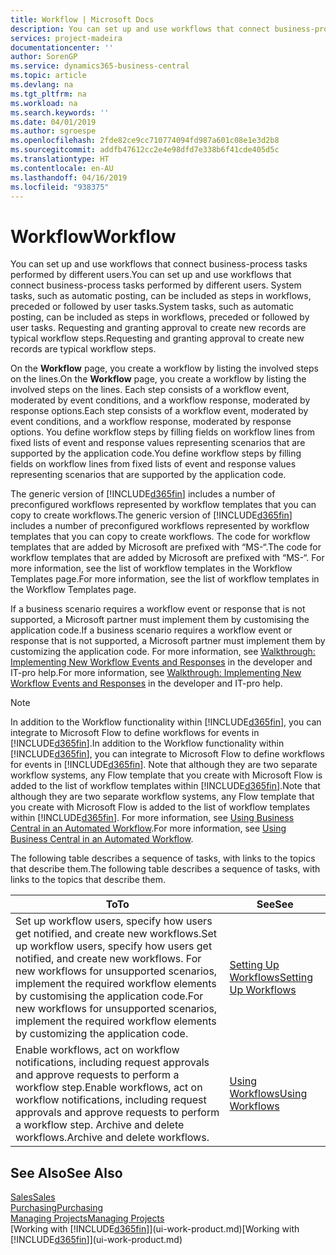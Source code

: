 ```yaml
---
title: Workflow | Microsoft Docs
description: You can set up and use workflows that connect business-process tasks performed by different users. System tasks, such as automatic posting, can be included as steps in workflows, preceded or followed by user tasks. Requesting and granting approval to create new records are typical workflow steps.
services: project-madeira
documentationcenter: ''
author: SorenGP
ms.service: dynamics365-business-central
ms.topic: article
ms.devlang: na
ms.tgt_pltfrm: na
ms.workload: na
ms.search.keywords: ''
ms.date: 04/01/2019
ms.author: sgroespe
ms.openlocfilehash: 2fde82ce9cc710774094fd987a601c08e1e3d2b8
ms.sourcegitcommit: addfb47612cc2e4e98dfd7e338b6f41cde405d5c
ms.translationtype: HT
ms.contentlocale: en-AU
ms.lasthandoff: 04/16/2019
ms.locfileid: "938375"
---
```

# <a name="workflow"></a><span data-ttu-id="1a7b1-105">Workflow</span><span class="sxs-lookup"><span data-stu-id="1a7b1-105">Workflow</span></span>
<span data-ttu-id="1a7b1-106">You can set up and use workflows that connect business-process tasks performed by different users.</span><span class="sxs-lookup"><span data-stu-id="1a7b1-106">You can set up and use workflows that connect business-process tasks performed by different users.</span></span> <span data-ttu-id="1a7b1-107">System tasks, such as automatic posting, can be included as steps in workflows, preceded or followed by user tasks.</span><span class="sxs-lookup"><span data-stu-id="1a7b1-107">System tasks, such as automatic posting, can be included as steps in workflows, preceded or followed by user tasks.</span></span> <span data-ttu-id="1a7b1-108">Requesting and granting approval to create new records are typical workflow steps.</span><span class="sxs-lookup"><span data-stu-id="1a7b1-108">Requesting and granting approval to create new records are typical workflow steps.</span></span>  

 <span data-ttu-id="1a7b1-109">On the **Workflow** page, you create a workflow by listing the involved steps on the lines.</span><span class="sxs-lookup"><span data-stu-id="1a7b1-109">On the **Workflow** page, you create a workflow by listing the involved steps on the lines.</span></span> <span data-ttu-id="1a7b1-110">Each step consists of a workflow event, moderated by event conditions, and a workflow response, moderated by response options.</span><span class="sxs-lookup"><span data-stu-id="1a7b1-110">Each step consists of a workflow event, moderated by event conditions, and a workflow response, moderated by response options.</span></span> <span data-ttu-id="1a7b1-111">You define workflow steps by filling fields on workflow lines from fixed lists of event and response values representing scenarios that are supported by the application code.</span><span class="sxs-lookup"><span data-stu-id="1a7b1-111">You define workflow steps by filling fields on workflow lines from fixed lists of event and response values representing scenarios that are supported by the application code.</span></span>  

 <span data-ttu-id="1a7b1-112">The generic version of [!INCLUDE[d365fin](includes/d365fin_md.md)] includes a number of preconfigured workflows represented by workflow templates that you can copy to create workflows.</span><span class="sxs-lookup"><span data-stu-id="1a7b1-112">The generic version of [!INCLUDE[d365fin](includes/d365fin_md.md)] includes a number of preconfigured workflows represented by workflow templates that you can copy to create workflows.</span></span> <span data-ttu-id="1a7b1-113">The code for workflow templates that are added by Microsoft are prefixed with “MS-“.</span><span class="sxs-lookup"><span data-stu-id="1a7b1-113">The code for workflow templates that are added by Microsoft are prefixed with “MS-“.</span></span> <span data-ttu-id="1a7b1-114">For more information, see the list of workflow templates in the Workflow Templates page.</span><span class="sxs-lookup"><span data-stu-id="1a7b1-114">For more information, see the list of workflow templates in the Workflow Templates page.</span></span>  

 <span data-ttu-id="1a7b1-115">If a business scenario requires a workflow event or response that is not supported, a Microsoft partner must implement them by customising the application code.</span><span class="sxs-lookup"><span data-stu-id="1a7b1-115">If a business scenario requires a workflow event or response that is not supported, a Microsoft partner must implement them by customizing the application code.</span></span> <span data-ttu-id="1a7b1-116">For more information, see [Walkthrough: Implementing New Workflow Events and Responses](/dynamics-nav/Walkthrough--Implementing-New-Workflow-Events-and-Responses) in the developer and IT-pro help.</span><span class="sxs-lookup"><span data-stu-id="1a7b1-116">For more information, see [Walkthrough: Implementing New Workflow Events and Responses](/dynamics-nav/Walkthrough--Implementing-New-Workflow-Events-and-Responses) in the developer and IT-pro help.</span></span>

 > [!NOTE]
 > <span data-ttu-id="1a7b1-117">In addition to the Workflow functionality within [!INCLUDE[d365fin](includes/d365fin_md.md)], you can integrate to Microsoft Flow to define workflows for events in [!INCLUDE[d365fin](includes/d365fin_md.md)].</span><span class="sxs-lookup"><span data-stu-id="1a7b1-117">In addition to the Workflow functionality within [!INCLUDE[d365fin](includes/d365fin_md.md)], you can integrate to Microsoft Flow to define workflows for events in [!INCLUDE[d365fin](includes/d365fin_md.md)].</span></span> <span data-ttu-id="1a7b1-118">Note that although they are two separate workflow systems, any Flow template that you create with Microsoft Flow is added to the list of workflow templates within [!INCLUDE[d365fin](includes/d365fin_md.md)].</span><span class="sxs-lookup"><span data-stu-id="1a7b1-118">Note that although they are two separate workflow systems, any Flow template that you create with Microsoft Flow is added to the list of workflow templates within [!INCLUDE[d365fin](includes/d365fin_md.md)].</span></span> <span data-ttu-id="1a7b1-119">For more information, see [Using Business Central in an Automated Workflow](across-how-use-financials-data-source-flow.md).</span><span class="sxs-lookup"><span data-stu-id="1a7b1-119">For more information, see [Using Business Central in an Automated Workflow](across-how-use-financials-data-source-flow.md).</span></span>  

 <span data-ttu-id="1a7b1-120">The following table describes a sequence of tasks, with links to the topics that describe them.</span><span class="sxs-lookup"><span data-stu-id="1a7b1-120">The following table describes a sequence of tasks, with links to the topics that describe them.</span></span>  

|<span data-ttu-id="1a7b1-121">**To**</span><span class="sxs-lookup"><span data-stu-id="1a7b1-121">**To**</span></span>|<span data-ttu-id="1a7b1-122">**See**</span><span class="sxs-lookup"><span data-stu-id="1a7b1-122">**See**</span></span>|  
|------------|-------------|  
|<span data-ttu-id="1a7b1-123">Set up workflow users, specify how users get notified, and create new workflows.</span><span class="sxs-lookup"><span data-stu-id="1a7b1-123">Set up workflow users, specify how users get notified, and create new workflows.</span></span> <span data-ttu-id="1a7b1-124">For new workflows for unsupported scenarios, implement the required workflow elements by customising the application code.</span><span class="sxs-lookup"><span data-stu-id="1a7b1-124">For new workflows for unsupported scenarios, implement the required workflow elements by customizing the application code.</span></span>|[<span data-ttu-id="1a7b1-125">Setting Up Workflows</span><span class="sxs-lookup"><span data-stu-id="1a7b1-125">Setting Up Workflows</span></span>](across-set-up-workflows.md)|  
|<span data-ttu-id="1a7b1-126">Enable workflows, act on workflow notifications, including request approvals and approve requests to perform a workflow step.</span><span class="sxs-lookup"><span data-stu-id="1a7b1-126">Enable workflows, act on workflow notifications, including request approvals and approve requests to perform a workflow step.</span></span> <span data-ttu-id="1a7b1-127">Archive and delete workflows.</span><span class="sxs-lookup"><span data-stu-id="1a7b1-127">Archive and delete workflows.</span></span>|[<span data-ttu-id="1a7b1-128">Using Workflows</span><span class="sxs-lookup"><span data-stu-id="1a7b1-128">Using Workflows</span></span>](across-use-workflows.md)|  

## <a name="see-also"></a><span data-ttu-id="1a7b1-129">See Also</span><span class="sxs-lookup"><span data-stu-id="1a7b1-129">See Also</span></span>  
[<span data-ttu-id="1a7b1-130">Sales</span><span class="sxs-lookup"><span data-stu-id="1a7b1-130">Sales</span></span>](sales-manage-sales.md)  
[<span data-ttu-id="1a7b1-131">Purchasing</span><span class="sxs-lookup"><span data-stu-id="1a7b1-131">Purchasing</span></span>](purchasing-manage-purchasing.md)  
[<span data-ttu-id="1a7b1-132">Managing Projects</span><span class="sxs-lookup"><span data-stu-id="1a7b1-132">Managing Projects</span></span>](projects-manage-projects.md)  
<span data-ttu-id="1a7b1-133">[Working with [!INCLUDE[d365fin](includes/d365fin_md.md)]](ui-work-product.md)</span><span class="sxs-lookup"><span data-stu-id="1a7b1-133">[Working with [!INCLUDE[d365fin](includes/d365fin_md.md)]](ui-work-product.md)</span></span>

